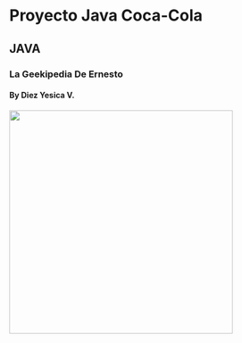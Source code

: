 # Proyecto Java Coca-Cola
## JAVA
### La Geekipedia De Ernesto
#### By Diez Yesica V.

<td> <img src="https://github.com/shudiez/Proyecto-Java-Coca--Cola/blob/main/images/ProyectoJavaCocaCola.jpg" width="400px" /> </td>

